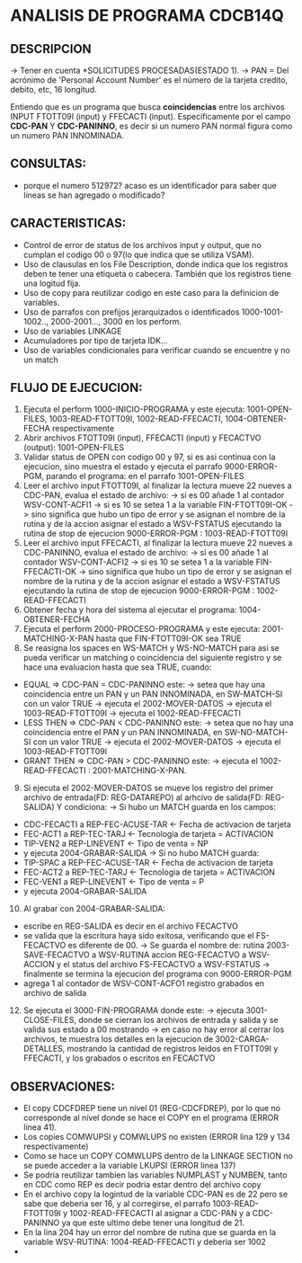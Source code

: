 # ANALISIS DE PROGRAMA CDCB14Q
## DESCRIPCION
-> Tener en cuenta *SOLICITUDES PROCESADAS(ESTADO 1).
-> PAN = Del acrónimo de 'Personal Account Number' es el número de la tarjeta credito, debito, etc, 16 longitud.

Entiendo que es un programa que busca **coincidencias** entre los archivos INPUT FTOTT09I (input) y FFECACTI (input). Especificamente por el campo **CDC-PAN** Y **CDC-PANINNO**, es decir si un numero PAN normal figura como un numero PAN INNOMINADA.

## CONSULTAS:
- porque el numero 512972? acaso es un identificador para saber que lineas se han agregado o modificado?

## CARACTERISTICAS:
- Control de error de status de los archivos input y output, que no cumplan el codigo 00 o 97(lo que indica que se utiliza VSAM).
- Uso de clausulas en los File Description, donde indica que los registros deben te tener una etiqueta o cabecera. También que los registros tiene una logitud fija.
- Uso de copy para reutilizar codigo en este caso para la definicion de variables.
- Uso de parrafos con prefijos jerarquizados o identificados 1000-1001-1002.., 2000-2001..., 3000 en los perform.
- Uso de variables LINKAGE
- Acumuladores por tipo de tarjeta IDK...
- Uso de variables condicionales para verificar cuando se encuentre y no un match

## FLUJO DE EJECUCION:
1. Ejecuta el perform 1000-INICIO-PROGRAMA y este ejecuta: 
1001-OPEN-FILES, 1003-READ-FTOTT09I, 1002-READ-FFECACTI, 1004-OBTENER-FECHA respectivamente
2. Abrir archivos FTOTT09I (input), FFECACTI (input) y FECACTVO (output): 1001-OPEN-FILES
3. Validar status de OPEN con codigo 00 y 97, si es asi continua con la ejecucion, sino muestra el estado y ejecuta el parrafo 9000-ERROR-PGM, parando el programa: en el parrafo 1001-OPEN-FILES
4. Leer el archivo input FTOTT09I, al finalizar la lectura mueve 22 nueves a CDC-PAN, evalua el estado de archivo:
-> si es 00 añade 1 al contador WSV-CONT-ACFI1
-> si es 10 se setea 1 a la variable FIN-FTOTT09I-OK
-> sino significa que hubo un tipo de error y se asignan
el nombre de la rutina y de la accion 
asignar el estado a WSV-FSTATUS
ejecutando la rutina de stop de ejecucion 9000-ERROR-PGM
: 1003-READ-FTOTT09I
5. Leer el archivo input FFECACTI, al finalizar la lectura mueve 22 nueves a CDC-PANINNO, evalua el estado de archivo:
-> si es 00 añade 1 al contador WSV-CONT-ACFI2
-> si es 10 se setea 1 a la variable FIN-FFECACTI-OK
-> sino significa que hubo un tipo de error y se asignan
el nombre de la rutina y de la accion 
asignar el estado a WSV-FSTATUS
ejecutando la rutina de stop de ejecucion 9000-ERROR-PGM
: 1002-READ-FFECACTI
6. Obtener fecha y hora del sistema al ejecutar el programa: 1004-OBTENER-FECHA
7. Ejecuta el perform 2000-PROCESO-PROGRAMA y este ejecuta: 
2001-MATCHING-X-PAN hasta que FIN-FTOTT09I-OK sea TRUE
8. Se reasigna los spaces en WS-MATCH y WS-NO-MATCH para asi se pueda verificar un matching o coincidencia del siguiente registro y
se hace una evaluacion hasta que sea TRUE, cuando:
- EQUAL => CDC-PAN = CDC-PANINNO este:
  -> setea que hay una coincidencia entre un PAN y un PAN INNOMINADA, en SW-MATCH-SI con un valor TRUE
  -> ejecuta el 2002-MOVER-DATOS
  -> ejecuta el 1003-READ-FTOTT09I
  -> ejecuta el 1002-READ-FFECACTI
- LESS THEN => CDC-PAN < CDC-PANINNO este:
  -> setea que no hay una coincidencia entre el PAN y un PAN INNOMINADA, en SW-NO-MATCH-SI con un valor TRUE
  -> ejecuta el 2002-MOVER-DATOS
  -> ejecuta el 1003-READ-FTOTT09I
- GRANT THEN => CDC-PAN > CDC-PANINNO este:
  -> ejecuta el 1002-READ-FFECACTI
: 2001-MATCHING-X-PAN.
9. Si ejecuta el 2002-MOVER-DATOS se mueve los registro del primer archivo de entrada(FD: REG-DATAREPO) al arhcivo de salida(FD: REG-SALIDA)
Y condiciona:
-> Si hubo un MATCH guarda en los campos:
  - CDC-FECACTI a REP-FEC-ACUSE-TAR <- Fecha de activacion de tarjeta
  - FEC-ACT1 a REP-TEC-TARJ <- Tecnologia de tarjeta = ACTIVACION
  - TIP-VEN2 a REP-LINEVENT <- Tipo de venta = NP
  - y ejecuta 2004-GRABAR-SALIDA
-> Si no hubo MATCH guarda:
  - TIP-SPAC a REP-FEC-ACUSE-TAR <- Fecha de activacion de tarjeta
  - FEC-ACT2 a REP-TEC-TARJ <- Tecnologia de tarjeta = ACTIVACION
  - FEC-VEN1 a REP-LINEVENT <- Tipo de venta = P
  - y ejecuta 2004-GRABAR-SALIDA
10. Al grabar con 2004-GRABAR-SALIDA:
- escribe en REG-SALIDA es decir en el archivo FECACTVO
- se valida que la escritura haya sido exitosa, verificando que el FS-FECACTVO es diferente de 00.
  -> Se guarda el nombre de:
  rutina 2003-SAVE-FECACTVO a WSV-RUTINA
  accion REG-FECACTVO a WSV-ACCION
  y el status del archivo FS-FECACTVO a WSV-FSTATUS
  -> finalmente se termina la ejecucion del programa con 9000-ERROR-PGM
- agrega 1 al contador de WSV-CONT-ACFO1 registro grabados en archivo de salida
12. Se ejecuta el 3000-FIN-PROGRAMA donde este:
  -> ejecuta 3001-CLOSE-FILES, donde se cierran los archivos de entrada y salida y se valida sus estado a 00 mostrando
  -> en caso no hay error al cerrar los archivos, te muestra los detalles en la ejecucion de 3002-CARGA-DETALLES, mostrando la cantidad de registros leidos en FTOTT09I y FFECACTI, y los grabados o escritos en FECACTVO 


## OBSERVACIONES:
- El copy CDCFDREP tiene un nivel 01 (REG-CDCFDREP), por lo que no corresponde al nivel donde se hace el COPY en el programa (ERROR linea 41).
- Los copies COMWUPSI y COMWLUPS no existen (ERROR lina 129 y 134 respectivamente)
- Como se hace un COPY COMWLUPS dentro de la LINKAGE SECTION no se puede acceder a la variable LKUPSI (ERROR linea 137)
- Se podria reutilizar tambien las variables NUMPLAST y NUMBEN, tanto en CDC como REP es decir podria estar dentro del archivo copy
- En el archivo copy la logintud de la variable CDC-PAN es de 22 pero se sabe que deberia ser 16,
y al corregirse, el parrafo 1003-READ-FTOTT09I y 1002-READ-FFECACTI al asignar a CDC-PAN y a CDC-PANINNO ya que este ultimo debe tener una longitud de 21.
- En la lina 204 hay un error del nombre de rutina que se guarda en la variable WSV-RUTINA: 1004-READ-FFECACTI y deberia ser 1002
- 